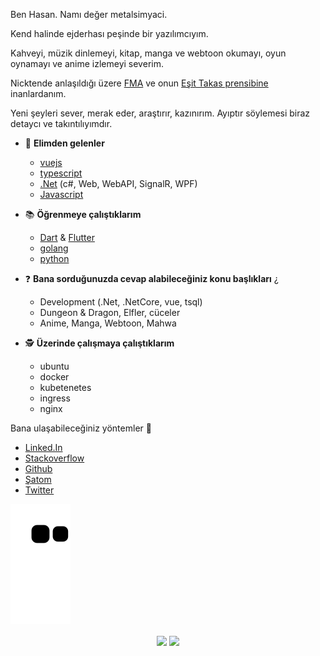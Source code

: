 Ben Hasan. Namı değer metalsimyaci.

Kend halinde ejderhası peşinde bir yazılımcıyım. 

Kahveyi, müzik dinlemeyi, kitap, manga ve webtoon okumayı, oyun oynamayı ve anime izlemeyi severim.

Nicktende anlaşıldığı üzere [FMA](https://tr.wikipedia.org/wiki/%C3%87elik_Simyac%C4%B1) ve onun [Eşit Takas prensibine](https://otakuturk.net/esit-takas-ilkesi_1266) inanlardanım.

Yeni şeyleri sever, merak eder, araştırır, kazınırım. Ayıptır söylemesi biraz detaycı ve takıntılıyımdır.

- 💪 **Elimden gelenler**
  - [vuejs](https://vuejs.org/)
  - [typescript](https://www.typescriptlang.org/)
  - [.Net](https://dotnet.microsoft.com/) (c#, Web, WebAPI, SignalR, WPF)
  - [Javascript](https://www.javascript.com/)

- 📚 **Öğrenmeye çalıştıklarım**
  - [Dart](https://dart.dev/) & [Flutter](https://flutter.dev/)
  - [golang](https://golang.org/)
  - [python](https://www.python.org/)

- ❓ **Bana sorduğunuzda cevap alabileceğiniz konu başlıkları** ¿
  - Development (.Net, .NetCore, vue, tsql)
  - Dungeon & Dragon, Elfler, cüceler
  - Anime, Manga, Webtoon, Mahwa

- 🕵️‍ **Üzerinde çalışmaya çalıştıklarım**
  - ubuntu
  - docker
  - kubetenetes
  - ingress
  - nginx

Bana ulaşabileceğiniz yöntemler 📩
- [Linked.In](https://www.linkedin.com/in/hasanural/)
- [Stackoverflow](https://stackoverflow.com/users/12125063/hasan-ural)
- [Github](https://github.com/metalsimyaci)
- [Şatom](https://hasanural.com)
- [Twitter](https://twitter.com/metalsimyaci)

![snake svg](https://github.com/metalsimyaci/metalsimyaci/blob/output/github-contribution-grid-snake.svg)

 <!--Statistics-->
<div align="center">
  <img align="center" src="https://github-readme-stats.vercel.app/api?username=metalsimyaci&show_icons=true&theme=onedark" />
  <!--<img align="center" src="https://github-readme-streak-stats.herokuapp.com?user=metalsimyaci&theme=onedark&date_format=j%20M%5B%20Y%5D" />-->
  <img align="center" src="https://github-readme-stats.vercel.app/api/top-langs/?username=metalsimyaci&layout=compact&theme=onedark" />
</div>
<!--<div  align="center"> <img src="https://activity-graph.herokuapp.com/graph?username=metalsimyaci&theme=xcode" /></div>-->
  

